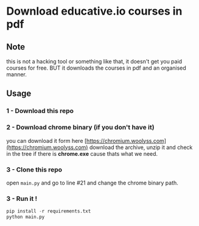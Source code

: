 # Download educative.io courses in pdf

## Note

this is not a hacking tool or something like that, it doesn't get you paid courses for free. BUT it downloads the courses in pdf and an organised manner.

## Usage

### 1 - Download this repo

### 2 - Download chrome binary (if you don't have it)

you can download it form here [https://chromium.woolyss.com](https://chromium.woolyss.com) download the archive, unzip it and check in the tree if there is **chrome.exe** cause thats what we need.

### 3 - Clone this repo

open `main.py` and go to line #21 and change the chrome binary path.

### 3 - Run it !

```py
pip install -r requirements.txt
python main.py
```

